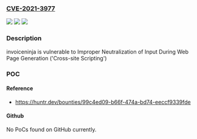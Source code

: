 ### [CVE-2021-3977](https://cve.mitre.org/cgi-bin/cvename.cgi?name=CVE-2021-3977)
![](https://img.shields.io/static/v1?label=Product&message=invoiceninja%2Finvoiceninja&color=blue)
![](https://img.shields.io/static/v1?label=Version&message=%3C%20v.5.33%20&color=brighgreen)
![](https://img.shields.io/static/v1?label=Vulnerability&message=CWE-79%20Improper%20Neutralization%20of%20Input%20During%20Web%20Page%20Generation%20('Cross-site%20Scripting')&color=brighgreen)

### Description

invoiceninja is vulnerable to Improper Neutralization of Input During Web Page Generation ('Cross-site Scripting')

### POC

#### Reference
- https://huntr.dev/bounties/99c4ed09-b66f-474a-bd74-eeccf9339fde

#### Github
No PoCs found on GitHub currently.

